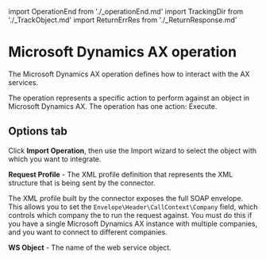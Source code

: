 import OperationEnd from './_operationEnd.md'
import TrackingDir from './_TrackObject.md'
import ReturnErrRes from './_ReturnResponse.md'


# Microsoft Dynamics AX operation 

<head>
  <meta name="guidename" content="Integration"/>
  <meta name="context" content="GUID-81370c60-93d5-4a5d-8fd0-1cb658915c0e"/>
</head>


The Microsoft Dynamics AX operation defines how to interact with the AX services.

The operation represents a specific action to perform against an object in Microsoft Dynamics AX. The operation has one action: Execute.

## **Options** tab 

Click **Import Operation**, then use the Import wizard to select the object with which you want to integrate.



<TrackingDir />



**Request Profile** - 
 The XML profile definition that represents the XML structure that is being sent by the connector.

 The XML profile built by the connector exposes the full SOAP envelope. This allows you to set the `Envelope\Header\CallContext\Company` field, which controls which company the to run the request against. You must do this if you have a single Microsoft Dynamics AX instance with multiple companies, and you want to connect to different companies.

<ReturnErrRes />

**WS Object** - 
 The name of the web service object.

<OperationEnd />